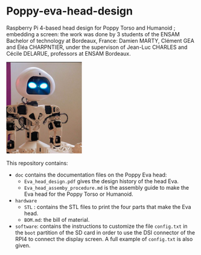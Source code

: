 # Poppy-eva-head-design

Raspberry Pi 4-based head design for Poppy Torso and Humanoid ; embedding a screen: the work was done by 3 students of the ENSAM Bachelor of technology at Bordeaux, France: Damien MARTY, Clément GEA and Éléa CHARPNTIER, under the supervison of Jean-Luc CHARLES and Cécile DELARUE, professors at ENSAM Bordeaux.

<img src="doc/img/eva_head.png" width="200" />

This repository contains:

* `doc` contains the documentation files on the Poppy Eva head:
  * `Eva_head_design.pdf` gives the design history of the head Eva.
  * `Eva_head_assemby_procedure.md` is the assembly guide to make the Eva head for the Poppy Torso or Humanoid.
* `hardware`
  * `STL` : contains the STL files to print the four parts that make the Eva head.
  * `BOM.md`: the bill of material.
* `software`: contains the instructions to customize the file `config.txt` in the `boot` partition of the SD card in order to use the DSI connector of the RPI4 to connect the display screen. A full example of `config.txt` is also given.
